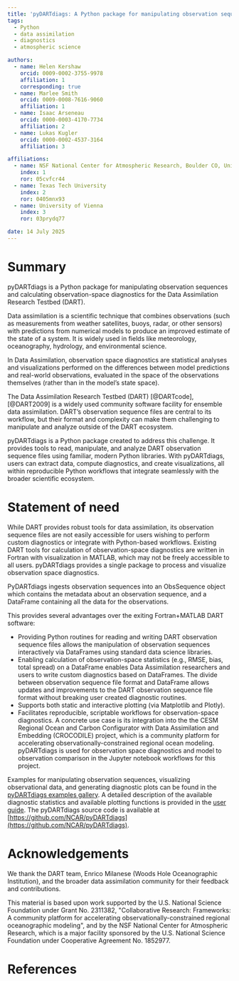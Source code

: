 ```yaml
---
title: 'pyDARTdiags: A Python package for manipulating observation sequences and calculating observation-space diagnostics for the Data Assimilation Research Testbed (DART)'
tags:
  - Python
  - data assimilation
  - diagnostics
  - atmospheric science

authors:
  - name: Helen Kershaw
    orcid: 0009-0002-3755-9978
    affiliation: 1
    corresponding: true
  - name: Marlee Smith
    orcid: 0009-0008-7616-9060
    affiliation: 1
  - name: Isaac Arseneau
    orcid: 0000-0003-4170-7734
    affiliation: 2
  - name: Lukas Kugler
    orcid: 0000-0002-4537-3164
    affiliation: 3 

affiliations:
  - name: NSF National Center for Atmospheric Research, Boulder CO, United States
    index: 1
    ror: 05cvfcr44
  - name: Texas Tech University
    index: 2
    ror: 0405mnx93
  - name: University of Vienna
    index: 3
    ror: 03prydq77

date: 14 July 2025
---
```


# Summary

pyDARTdiags is a Python package for manipulating observation sequences and calculating 
observation-space diagnostics for the Data Assimilation Research Testbed (DART). 

Data assimilation is a scientific technique that combines observations (such as measurements from
weather satellites, buoys, radar, or other sensors) with predictions from numerical models to produce
an improved estimate of the state of a system. It is widely used in fields like meteorology, 
oceanography, hydrology, and environmental science.

In Data Assimilation, observation space diagnostics are statistical analyses and visualizations
performed on the differences between model predictions and real-world observations, evaluated in
the space of the observations themselves (rather than in the model’s state space).

The Data Assimilation Research Testbed (DART) [@DARTcode],[@DART2009] is a widely used community software
facility for ensemble data assimilation. DART’s observation sequence files are central to its workflow, 
but their format and complexity can make them challenging to manipulate and analyze outside of the DART 
ecosystem. 

pyDARTdiags is a Python package created to address this challenge. It provides tools to read, manipulate,
and analyze DART observation sequence files using familiar, modern Python libraries. With pyDARTdiags,
users can extract data, compute diagnostics, and create visualizations, all within reproducible Python 
workflows that integrate seamlessly with the broader scientific ecosystem.

# Statement of need

While DART provides robust tools for data assimilation, its observation sequence files are not easily
accessible for users wishing to perform custom diagnostics or integrate with Python-based workflows.
Existing DART tools for calculation of observation-space diagnostics are written in Fortran with 
visualization in MATLAB, which may not be freely accessible to all users. pyDARTdiags provides a single 
package to process and visualize observation space diagnostics. 

PyDARTdiags ingests observation sequences into an ObsSequence object which contains the metadata about
an observation sequence, and a DataFrame containing all the data for the observations. 

This provides several advantages over the exiting Fortran+MATLAB DART software: 

- Providing Python routines for reading and writing DART observation sequence files allows the manipulation
  of observation sequences interactively via DataFrames using standard data science libraries. 
- Enabling calculation of observation-space statistics (e.g., RMSE, bias, total spread) on a DataFrame enables
  Data Assimilation researchers and users to write custom diagnostics based on DataFrames. The divide 
  between observation sequence file format and DataFrame allows updates and improvements to the DART observation
  sequence file format without breaking user created diagnostic routines. 
- Supports both static and interactive plotting (via Matplotlib and Plotly).
- Facilitates reproducible, scriptable workflows for observation-space diagnostics. A concrete use case is its 
  integration into the the CESM Regional Ocean and Carbon Configurator with Data Assimilation and Embedding 
  (CROCODILE) project, which is a community platform for accelerating observationally-constrained regional ocean
  modeling. pyDARTdiags is used for observation space diagnostics and model to observation comparison in the 
  Jupyter notebook workflows for this project.

Examples for manipulating observation sequences, visualizing observational data, and generating diagnostic plots can be 
found in the [pyDARTdiags examples gallery](https://ncar.github.io/pyDARTdiags/examples/index.html).
A detailed description of the available diagnostic statistics and available plotting functions is provided in the
[user guide](https://ncar.github.io/pyDARTdiags/userguide/index.html).
The pyDARTdiags source code is available at [https://github.com/NCAR/pyDARTdiags](https://github.com/NCAR/pyDARTdiags).


# Acknowledgements

We thank the DART team, Enrico Milanese (Woods Hole Oceanographic Institution), and the broader data 
assimilation community for their feedback and contributions.

This material is based upon work supported by the U.S. National Science Foundation under Grant No. 2311382, 
"Collaborative Research: Frameworks: A community platform for accelerating observationally-constrained 
regional oceanographic modeling", and by the NSF National Center for Atmospheric Research, which is 
a major facility sponsored by the U.S. National Science Foundation under Cooperative Agreement No. 1852977.

# References

<!-- References will be automatically included from paper.bib -->